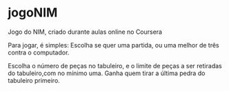 # jogoNIM
Jogo do NIM, criado durante aulas online no Coursera

Para jogar, é simples: Escolha se quer uma partida, ou uma melhor de três contra o computador.

Escolha o número de peças no tabuleiro, e o limite de peças a ser retiradas do tabuleiro,com no mínimo uma.
Ganha quem tirar a última pedra do tabuleiro primeiro.
